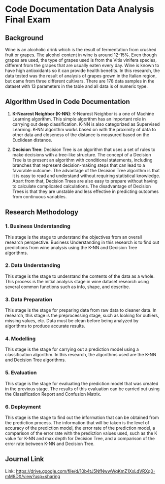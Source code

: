 # Code Documentation Data Analysis Final Exam
## Background
Wine is an alcoholic drink which is the result of fermentation from crushed fruit or grapes. 
The alcohol content in wine is around 12-15%. 
Even though grapes are used, the type of grapes used is from the Vitis vinifera species, different from the grapes that are usually eaten every day. 
Wine is known to have high antioxidants so it can provide health benefits.
In this research, the data tested was the result of analysis of grapes grown in the Italian region, but came from three different cultivars. 
There are 178 data samples in the dataset with 13 parameters in the table and all data is of numeric type.

## Algorithm Used in Code Documentation
1. **K-Nearest Neighbor (K-NN)**: 
K-Nearest Neighbor is a one of Machine Learning algorithm. This simple algorithm has an important role in carrying out deep classification. K-NN is also categorized as Supervised Learning. K-NN algorithm works based on with the proximity of data to other data and closeness of the distance is measured based on the Euclidean distance.

2. **Decision Tree**:
Decision Tree is an algorithm that uses a set of rules to make decisions with a tree-like structure. The concept of a Decision Tree is to present an algorithm with conditional statements, including branches that represent decision-making steps that can lead to a favorable outcome. The advantage of the Decision Tree algorithm is that it is easy to read and understand without requiring statistical knowledge. Apart from that, Decision Trees are also easy to prepare without having to calculate complicated calculations. The disadvantage of Decision Trees is that they are unstable and less effective in predicting outcomes from continuous variables.

## Research Methodology
### 1. Business Understanding
This stage is the stage to understand the objectives from an overall research perspective. Business Understanding in this research is to find out predictions from wine analysis using the K-NN and Decision Tree algorithms.

### 2. Data Understanding
This stage is the stage to understand the contents of the data as a whole. This process is the initial analysis stage in wine dataset research using several common functions such as info, shape, and describe.

### 3. Data Preparation
This stage is the stage for preparing data from raw data to cleaner data. In research, this stage is the preprocessing stage, such as looking for outliers, missing values, etc. Data must be clean before being analyzed by algorithms to produce accurate results.

### 4. Modelling
This stage is the stage for carrying out a prediction model using a classification algorithm. In this research, the algorithms used are the K-NN and Decision Tree algorithms.

### 5. Evaluation
This stage is the stage for evaluating the prediction model that was created in the previous stage. The results of this evaluation can be carried out using the Classification Report and Confusion Matrix.

### 6. Deployment
This stage is the stage to find out the information that can be obtained from the prediction process. The information that will be taken is the level of accuracy of the prediction model, the error rate of the prediction model, a comparison of the error rate with the prediction values ​​used, such as the K value for K-NN and max depth for Decision Tree, and a comparison of the error rate between K-NN and Decision Tree.

## Journal Link
Link: https://drive.google.com/file/d/10b4tJ5NfNwwWqKmZ1XxLdVRXq0-mM8DX/view?usp=sharing 
